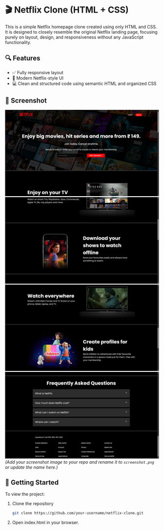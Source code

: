 # 🎬 Netflix Clone (HTML + CSS)

This is a simple Netflix homepage clone created using only HTML and CSS. It is designed to closely resemble the original Netflix landing page, focusing purely on layout, design, and responsiveness without any JavaScript functionality.

## 🔍 Features

- ✅ Fully responsive layout
- 🎨 Modern Netflix-style UI
- 💻 Clean and structured code using semantic HTML and organized CSS

## 📸 Screenshot

![Netflix Clone Screenshot](Screenshort/1.png)  
![Netflix Clone Screenshot](Screenshort/2.png) 
![Netflix Clone Screenshot](Screenshort/3.png) 
![Netflix Clone Screenshot](Screenshort/4.png) 
*(Add your screenshot image to your repo and rename it to `screenshot.png` or update the name here.)*

## 🚀 Getting Started

To view the project:

1. Clone the repository  
   ```bash
   git clone https://github.com/your-username/netflix-clone.git

2. Open index.html in your browser.


